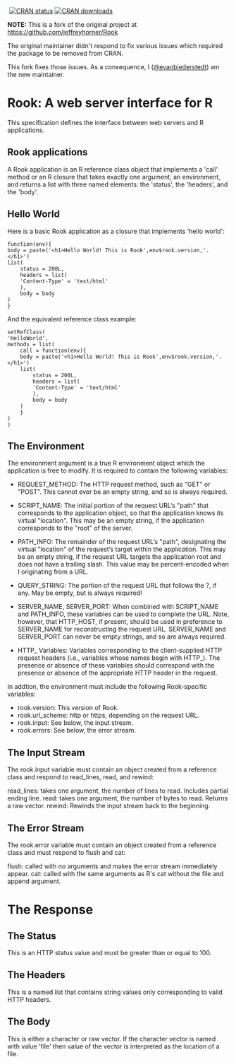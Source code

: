 [![<evanbiederstedt>](https://circleci.com/gh/evanbiederstedt/Rook.svg?style=svg)](https://app.circleci.com/pipelines/github/evanbiederstedt/Rook)
[![CRAN status](https://www.r-pkg.org/badges/version/Rook)](https://cran.r-project.org/package=Rook)
[![CRAN downloads](https://cranlogs.r-pkg.org/badges/Rook)](https://cran.r-project.org/package=Rook)


**NOTE:** This is a fork of the original project at https://github.com/jeffreyhorner/Rook

The original maintainer didn't respond to fix various issues which required the package to be removed from CRAN. 

This fork fixes those issues. As a consequence, I ([@evanbiederstedt](https://github.com/evanbiederstedt)) am the new maintainer. 



Rook: A web server interface for R
=======================================

This specification defines the interface between web servers and R applications.

Rook applications
-----------------

A Rook application is an R reference class object that implements a 'call'
method or an R closure that takes exactly one argument, an environment,
and returns a list with three named elements: the 'status', the 'headers',
and the 'body'.

Hello World
-----------

Here is a basic Rook application as a closure that implements 'hello world':

    function(env){
	body = paste('<h1>Hello World! This is Rook',env$rook.version,'.</h1>')
	list(
	    status = 200L,
	    headers = list(
		'Content-Type' = 'text/html'
	    ),
	    body = body
	)
    }

And the equivalent reference class example:

    setRefClass(
	'HelloWorld',
	methods = list(
	    call = function(env){
		body = paste('<h1>Hello World! This is Rook',env$rook.version,'.</h1>')
		list(
		    status = 200L,
		    headers = list(
			'Content-Type' = 'text/html'
		    ),
		    body = body
		)
	    }
	)
    )

The Environment
---------------

The environment argument is a true R environment object which the
application is free to modify. It is required to contain the following
variables:

- REQUEST_METHOD: The HTTP request method, such as "GET" or "POST". This
    cannot ever be an empty string, and so is always required.

- SCRIPT_NAME:	The initial portion of the request URL‘s "path" that
    corresponds to the application object, so that the application knows
    its virtual "location". This may be an empty string, if the application
    corresponds to the "root" of the server.

- PATH_INFO:  The remainder of the request URL‘s "path", designating the
    virtual "location" of the request‘s target within the application. This
    may be an empty string, if the request URL targets the application root
    and does not have a trailing slash. This value may be percent-encoded
    when I originating from a URL.

- QUERY_STRING:	The portion of the request URL that follows the ?,
    if any. May be empty, but is always required!

- SERVER_NAME, SERVER_PORT:   When combined with SCRIPT_NAME and PATH_INFO,
    these variables can be used to complete the URL. Note, however, that
    HTTP_HOST, if present, should be used in preference to SERVER_NAME for
    reconstructing the request URL. SERVER_NAME and SERVER_PORT can never
    be empty strings, and so are always required.

- HTTP_ Variables:    Variables corresponding to the client-supplied
    HTTP request headers (i.e., variables whose names begin with HTTP_). The
    presence or absence of these variables should correspond with the presence
    or absence of the appropriate HTTP header in the request.

In addtion, the environment must include the following Rook-specific variables:

- rook.version:	    This version of Rook.
- rook.url_scheme:    http or https, depending on the request URL.
- rook.input:	    See below, the input stream.
- rook.errors:	    See below, the error stream.

The Input Stream
----------------

The rook.input variable must contain an object created from a reference
class and respond to read_lines, read, and rewind:

read_lines: takes one argument, the number of lines to read. Includes partial ending line.
read: takes one argument, the number of bytes to read. Returns a raw vector.
rewind: Rewinds the input stream back to the beginning.

The Error Stream
----------------

The rook.error variable must contain an object created from a reference
class and must respond to flush and cat:

flush: called with no arguments and makes the error stream immediately appear.
cat: called with the same arguments as R's cat without the file and append argument.

The Response
============

The Status
----------

This is an HTTP status value and must be greater than or equal to 100.

The Headers
-----------

This is a named list that contains string values only corresponding to valid HTTP headers.

The Body
--------

This is either a character or raw vector. If the character vector is
named with value 'file' then value of the vector is interpreted as the
location of a file.
